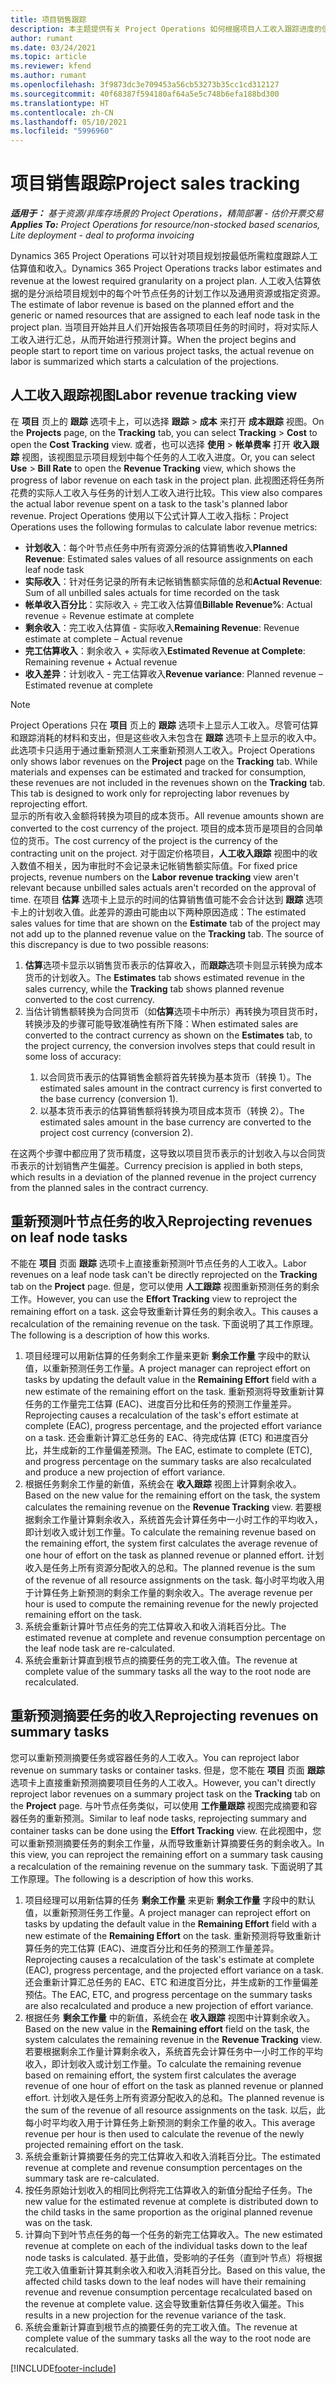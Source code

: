 ```yaml
---
title: 项目销售跟踪
description: 本主题提供有关 Project Operations 如何根据项目人工收入跟踪进度的信息。
author: rumant
ms.date: 03/24/2021
ms.topic: article
ms.reviewer: kfend
ms.author: rumant
ms.openlocfilehash: 3f9873dc3e709453a56cb53273b35cc1cd312127
ms.sourcegitcommit: 40f68387f594180af64a5e5c748b6efa188bd300
ms.translationtype: HT
ms.contentlocale: zh-CN
ms.lasthandoff: 05/10/2021
ms.locfileid: "5996960"
---
```

# <a name="project-sales-tracking"></a><span data-ttu-id="dc2c4-103">项目销售跟踪</span><span class="sxs-lookup"><span data-stu-id="dc2c4-103">Project sales tracking</span></span>

<span data-ttu-id="dc2c4-104">_**适用于：** 基于资源/非库存场景的 Project Operations，精简部署 - 估价开票交易_</span><span class="sxs-lookup"><span data-stu-id="dc2c4-104">_**Applies To:** Project Operations for resource/non-stocked based scenarios, Lite deployment - deal to proforma invoicing_</span></span>

<span data-ttu-id="dc2c4-105">Dynamics 365 Project Operations 可以针对项目规划按最低所需粒度跟踪人工估算值和收入。</span><span class="sxs-lookup"><span data-stu-id="dc2c4-105">Dynamics 365 Project Operations tracks labor estimates and revenue at the lowest required granularity on a project plan.</span></span> <span data-ttu-id="dc2c4-106">人工收入估算依据的是分派给项目规划中的每个叶节点任务的计划工作以及通用资源或指定资源。</span><span class="sxs-lookup"><span data-stu-id="dc2c4-106">The estimate of labor revenue is based on the planned effort and the generic or named resources that are assigned to each leaf node task in the project plan.</span></span> <span data-ttu-id="dc2c4-107">当项目开始并且人们开始报告各项项目任务的时间时，将对实际人工收入进行汇总，从而开始进行预测计算。</span><span class="sxs-lookup"><span data-stu-id="dc2c4-107">When the project begins and people start to report time on various project tasks, the actual revenue on labor is summarized which starts a calculation of the projections.</span></span>

## <a name="labor-revenue-tracking-view"></a><span data-ttu-id="dc2c4-108">人工收入跟踪视图</span><span class="sxs-lookup"><span data-stu-id="dc2c4-108">Labor revenue tracking view</span></span>

<span data-ttu-id="dc2c4-109">在 **项目** 页上的 **跟踪** 选项卡上，可以选择 **跟踪** > **成本** 来打开 **成本跟踪** 视图。</span><span class="sxs-lookup"><span data-stu-id="dc2c4-109">On the **Projects** page, on the **Tracking** tab, you can select **Tracking** > **Cost** to open the **Cost Tracking** view.</span></span> <span data-ttu-id="dc2c4-110">或者，也可以选择 **使用** > **帐单费率** 打开 **收入跟踪** 视图，该视图显示项目规划中每个任务的人工收入进度。</span><span class="sxs-lookup"><span data-stu-id="dc2c4-110">Or, you can select **Use** > **Bill Rate** to open the **Revenue Tracking** view, which shows the progress of labor revenue on each task in the project plan.</span></span> <span data-ttu-id="dc2c4-111">此视图还将任务所花费的实际人工收入与任务的计划人工收入进行比较。</span><span class="sxs-lookup"><span data-stu-id="dc2c4-111">This view also compares the actual labor revenue spent on a task to the task's planned labor revenue.</span></span> <span data-ttu-id="dc2c4-112">Project Operations 使用以下公式计算人工收入指标：</span><span class="sxs-lookup"><span data-stu-id="dc2c4-112">Project Operations uses the following formulas to calculate labor revenue metrics:</span></span>

- <span data-ttu-id="dc2c4-113">**计划收入**：每个叶节点任务中所有资源分派的估算销售收入</span><span class="sxs-lookup"><span data-stu-id="dc2c4-113">**Planned Revenue**: Estimated sales values of all resource assignments on each leaf node task</span></span>
- <span data-ttu-id="dc2c4-114">**实际收入**：针对任务记录的所有未记帐销售额实际值的总和</span><span class="sxs-lookup"><span data-stu-id="dc2c4-114">**Actual Revenue**: Sum of all unbilled sales actuals for time recorded on the task</span></span>
- <span data-ttu-id="dc2c4-115">**帐单收入百分比**：实际收入 ÷ 完工收入估算值</span><span class="sxs-lookup"><span data-stu-id="dc2c4-115">**Billable Revenue%**: Actual revenue ÷ Revenue estimate at complete</span></span>
- <span data-ttu-id="dc2c4-116">**剩余收入**：完工收入估算值 - 实际收入</span><span class="sxs-lookup"><span data-stu-id="dc2c4-116">**Remaining Revenue**: Revenue estimate at complete – Actual revenue</span></span>
- <span data-ttu-id="dc2c4-117">**完工估算收入**：剩余收入 + 实际收入</span><span class="sxs-lookup"><span data-stu-id="dc2c4-117">**Estimated Revenue at Complete**: Remaining revenue + Actual revenue</span></span>
- <span data-ttu-id="dc2c4-118">**收入差异**：计划收入 - 完工估算收入</span><span class="sxs-lookup"><span data-stu-id="dc2c4-118">**Revenue variance**: Planned revenue – Estimated revenue at complete</span></span>


> [!NOTE]
> <span data-ttu-id="dc2c4-119">Project Operations 只在 **项目** 页上的 **跟踪** 选项卡上显示人工收入。尽管可估算和跟踪消耗的材料和支出，但是这些收入未包含在 **跟踪** 选项卡上显示的收入中。此选项卡只适用于通过重新预测人工来重新预测人工收入。</span><span class="sxs-lookup"><span data-stu-id="dc2c4-119">Project Operations only shows labor revenues on the **Project** page on the **Tracking** tab. While materials and expenses can be estimated and tracked for consumption, these revenues are not included in the revenues shown on the **Tracking** tab. This tab is designed to work only for reprojecting labor revenues by reprojecting effort.</span></span>  
> <span data-ttu-id="dc2c4-120">显示的所有收入金额将转换为项目的成本货币。</span><span class="sxs-lookup"><span data-stu-id="dc2c4-120">All revenue amounts shown are converted to the cost currency of the project.</span></span> <span data-ttu-id="dc2c4-121">项目的成本货币是项目的合同单位的货币。</span><span class="sxs-lookup"><span data-stu-id="dc2c4-121">The cost currency of the project is the currency of the contracting unit on the project.</span></span> <span data-ttu-id="dc2c4-122">对于固定价格项目，**人工收入跟踪** 视图中的收入数值不相关，因为审批时不会记录未记帐销售额实际值。</span><span class="sxs-lookup"><span data-stu-id="dc2c4-122">For fixed price projects, revenue numbers on the **Labor revenue tracking** view aren't relevant because unbilled sales actuals aren't recorded on the approval of time.</span></span>
> <span data-ttu-id="dc2c4-123">在项目 **估算** 选项卡上显示的时间的估算销售值可能不会合计达到 **跟踪** 选项卡上的计划收入值。此差异的源由可能由以下两种原因造成：</span><span class="sxs-lookup"><span data-stu-id="dc2c4-123">The estimated sales values for time that are shown on the **Estimate** tab of the project may not add up to the planned revenue value on the **Tracking** tab. The source of this discrepancy is due to two possible reasons:</span></span>
><ol>
   ><li> <span data-ttu-id="dc2c4-124"><b>估算</b>选项卡显示以销售货币表示的估算收入，而<b>跟踪</b>选项卡则显示转换为成本货币的计划收入。</span><span class="sxs-lookup"><span data-stu-id="dc2c4-124">The <b>Estimates</b> tab shows estimated revenue in the sales currency, while the <b>Tracking</b> tab shows planned revenue converted to the cost currency.</span></span> </li>
   ><li> <span data-ttu-id="dc2c4-125">当估计销售额转换为合同货币（如<b>估算</b>选项卡中所示）再转换为项目货币时，转换涉及的步骤可能导致准确性有所下降：</span><span class="sxs-lookup"><span data-stu-id="dc2c4-125">When estimated sales are converted to the contract currency as shown on the <b>Estimates</b> tab, to the project currency, the conversion involves steps that could result in some loss of accuracy:</span></span> </li>
><ol>
><li> <span data-ttu-id="dc2c4-126">以合同货币表示的估算销售金额将首先转换为基本货币（转换 1）。</span><span class="sxs-lookup"><span data-stu-id="dc2c4-126">The estimated sales amount in the contract currency is first converted to the base currency (conversion 1).</span></span></li>
><li> <span data-ttu-id="dc2c4-127">以基本货币表示的估算销售额将转换为项目成本货币（转换 2）。</span><span class="sxs-lookup"><span data-stu-id="dc2c4-127">The estimated sales amount in the base currency are converted to the project cost currency (conversion 2).</span></span> </li>
></ol>
></ol>
> <span data-ttu-id="dc2c4-128">在这两个步骤中都应用了货币精度，这导致以项目货币表示的计划收入与以合同货币表示的计划销售产生偏差。</span><span class="sxs-lookup"><span data-stu-id="dc2c4-128">Currency precision is applied in both steps, which results in a deviation of the planned revenue in the project currency from the planned sales in the contract currency.</span></span>
   

## <a name="reprojecting-revenues-on-leaf-node-tasks"></a><span data-ttu-id="dc2c4-129">重新预测叶节点任务的收入</span><span class="sxs-lookup"><span data-stu-id="dc2c4-129">Reprojecting revenues on leaf node tasks</span></span>

<span data-ttu-id="dc2c4-130">不能在 **项目** 页面 **跟踪** 选项卡上直接重新预测叶节点任务的人工收入。</span><span class="sxs-lookup"><span data-stu-id="dc2c4-130">Labor revenues on a leaf node task can't be directly reprojected on the **Tracking** tab on the **Project** page.</span></span> <span data-ttu-id="dc2c4-131">但是，您可以使用 **人工跟踪** 视图重新预测任务的剩余工作。</span><span class="sxs-lookup"><span data-stu-id="dc2c4-131">However, you can use the **Effort Tracking** view to reproject the remaining effort on a task.</span></span> <span data-ttu-id="dc2c4-132">这会导致重新计算任务的剩余收入。</span><span class="sxs-lookup"><span data-stu-id="dc2c4-132">This causes a recalculation of the remaining revenue on the task.</span></span> <span data-ttu-id="dc2c4-133">下面说明了其工作原理。</span><span class="sxs-lookup"><span data-stu-id="dc2c4-133">The following is a description of how this works.</span></span>

1. <span data-ttu-id="dc2c4-134">项目经理可以用新估算的任务剩余工作量来更新 **剩余工作量** 字段中的默认值，以重新预测任务工作量。</span><span class="sxs-lookup"><span data-stu-id="dc2c4-134">A project manager can reproject effort on tasks by updating the default value in the **Remaining Effort** field with a new estimate of the remaining effort on the task.</span></span> <span data-ttu-id="dc2c4-135">重新预测将导致重新计算任务的工作量完工估算 (EAC)、进度百分比和任务的预测工作量差异。</span><span class="sxs-lookup"><span data-stu-id="dc2c4-135">Reprojecting causes a recalculation of the task's effort estimate at complete (EAC), progress percentage, and the projected effort variance on a task.</span></span> <span data-ttu-id="dc2c4-136">还会重新计算汇总任务的 EAC、待完成估算 (ETC) 和进度百分比，并生成新的工作量偏差预测。</span><span class="sxs-lookup"><span data-stu-id="dc2c4-136">The EAC, estimate to complete (ETC), and progress percentage on the summary tasks are also recalculated and produce a new projection of effort variance.</span></span>
2. <span data-ttu-id="dc2c4-137">根据任务剩余工作量的新值，系统会在 **收入跟踪** 视图上计算剩余收入。</span><span class="sxs-lookup"><span data-stu-id="dc2c4-137">Based on the new value for the remaining effort on the task, the system calculates the remaining revenue on the **Revenue Tracking** view.</span></span> <span data-ttu-id="dc2c4-138">若要根据剩余工作量计算剩余收入，系统首先会计算任务中一小时工作的平均收入，即计划收入或计划工作量。</span><span class="sxs-lookup"><span data-stu-id="dc2c4-138">To calculate the remaining revenue based on the remaining effort, the system first calculates the average revenue of one hour of effort on the task as planned revenue or planned effort.</span></span> <span data-ttu-id="dc2c4-139">计划收入是任务上所有资源分配收入的总和。</span><span class="sxs-lookup"><span data-stu-id="dc2c4-139">The planned revenue is the sum of the revenue of all resource assignments on the task.</span></span> <span data-ttu-id="dc2c4-140">每小时平均收入用于计算任务上新预测的剩余工作量的剩余收入。</span><span class="sxs-lookup"><span data-stu-id="dc2c4-140">The average revenue per hour is used to compute the remaining revenue for the newly projected remaining effort on the task.</span></span>
3. <span data-ttu-id="dc2c4-141">系统会重新计算叶节点任务的完工估算收入和收入消耗百分比。</span><span class="sxs-lookup"><span data-stu-id="dc2c4-141">The estimated revenue at complete and revenue consumption percentage on the leaf node task are re-calculated.</span></span>
4. <span data-ttu-id="dc2c4-142">系统会重新计算直到根节点的摘要任务的完工收入值。</span><span class="sxs-lookup"><span data-stu-id="dc2c4-142">The revenue at complete value of the summary tasks all the way to the root node are recalculated.</span></span>

## <a name="reprojecting-revenues-on-summary-tasks"></a><span data-ttu-id="dc2c4-143">重新预测摘要任务的收入</span><span class="sxs-lookup"><span data-stu-id="dc2c4-143">Reprojecting revenues on summary tasks</span></span>

<span data-ttu-id="dc2c4-144">您可以重新预测摘要任务或容器任务的人工收入。</span><span class="sxs-lookup"><span data-stu-id="dc2c4-144">You can reproject labor revenue on summary tasks or container tasks.</span></span> <span data-ttu-id="dc2c4-145">但是，您不能在 **项目** 页面 **跟踪** 选项卡上直接重新预测摘要项目任务的人工收入。</span><span class="sxs-lookup"><span data-stu-id="dc2c4-145">However, you can't directly reproject labor revenues on a summary project task on the **Tracking** tab on the **Project** page.</span></span> <span data-ttu-id="dc2c4-146">与叶节点任务类似，可以使用 **工作量跟踪** 视图完成摘要和容器任务的重新预测。</span><span class="sxs-lookup"><span data-stu-id="dc2c4-146">Similar to leaf node tasks, reprojecting summary and container tasks can be done using the **Effort Tracking** view.</span></span> <span data-ttu-id="dc2c4-147">在此视图中，您可以重新预测摘要任务的剩余工作量，从而导致重新计算摘要任务的剩余收入。</span><span class="sxs-lookup"><span data-stu-id="dc2c4-147">In this view, you can reproject the remaining effort on a summary task causing a recalculation of the remaining revenue on the summary task.</span></span> <span data-ttu-id="dc2c4-148">下面说明了其工作原理。</span><span class="sxs-lookup"><span data-stu-id="dc2c4-148">The following is a description of how this works.</span></span>

1. <span data-ttu-id="dc2c4-149">项目经理可以用新估算的任务 **剩余工作量** 来更新 **剩余工作量** 字段中的默认值，以重新预测任务工作量。</span><span class="sxs-lookup"><span data-stu-id="dc2c4-149">A project manager can reproject effort on tasks by updating the default value in the **Remaining Effort** field with a new estimate of the **Remaining Effort** on the task.</span></span> <span data-ttu-id="dc2c4-150">重新预测将导致重新计算任务的完工估算 (EAC)、进度百分比和任务的预测工作量差异。</span><span class="sxs-lookup"><span data-stu-id="dc2c4-150">Reprojecting causes a recalculation of the task's estimate at complete (EAC), progress percentage, and the projected effort variance on a task.</span></span> <span data-ttu-id="dc2c4-151">还会重新计算汇总任务的 EAC、ETC 和进度百分比，并生成新的工作量偏差预估。</span><span class="sxs-lookup"><span data-stu-id="dc2c4-151">The EAC, ETC, and progress percentage on the summary tasks are also recalculated and produce a new projection of effort variance.</span></span>
2. <span data-ttu-id="dc2c4-152">根据任务 **剩余工作量** 中的新值，系统会在 **收入跟踪** 视图中计算剩余收入。</span><span class="sxs-lookup"><span data-stu-id="dc2c4-152">Based on the new value in the **Remaining effort** field on the task, the system calculates the remaining revenue in the **Revenue Tracking** view.</span></span> <span data-ttu-id="dc2c4-153">若要根据剩余工作量计算剩余收入，系统首先会计算任务中一小时工作的平均收入，即计划收入或计划工作量。</span><span class="sxs-lookup"><span data-stu-id="dc2c4-153">To calculate the remaining revenue based on remaining effort, the system first calculates the average revenue of one hour of effort on the task as planned revenue or planned effort.</span></span> <span data-ttu-id="dc2c4-154">计划收入是任务上所有资源分配收入的总和。</span><span class="sxs-lookup"><span data-stu-id="dc2c4-154">The planned revenue is the sum of the revenue of all resource assignments on the task.</span></span> <span data-ttu-id="dc2c4-155">以后，此每小时平均收入用于计算任务上新预测的剩余工作量的收入。</span><span class="sxs-lookup"><span data-stu-id="dc2c4-155">This average revenue per hour  is then used to calculate the revenue of the newly projected remaining effort on the task.</span></span>
3. <span data-ttu-id="dc2c4-156">系统会重新计算摘要任务的完工估算收入和收入消耗百分比。</span><span class="sxs-lookup"><span data-stu-id="dc2c4-156">The estimated revenue at complete and revenue consumption percentages on the summary task are re-calculated.</span></span>
4. <span data-ttu-id="dc2c4-157">按任务原始计划收入的相同比例将完工估算收入的新值分配给子任务。</span><span class="sxs-lookup"><span data-stu-id="dc2c4-157">The new value for the estimated revenue at complete is distributed down to the child tasks in the same proportion as the original planned revenue was on the task.</span></span>
5. <span data-ttu-id="dc2c4-158">计算向下到叶节点任务的每一个任务的新完工估算收入。</span><span class="sxs-lookup"><span data-stu-id="dc2c4-158">The new estimated revenue at complete on each of the individual tasks down to the leaf node tasks is calculated.</span></span> <span data-ttu-id="dc2c4-159">基于此值，受影响的子任务（直到叶节点）将根据完工收入值重新计算其剩余收入和收入消耗百分比。</span><span class="sxs-lookup"><span data-stu-id="dc2c4-159">Based on this value, the affected child tasks down to the leaf nodes will have their remaining revenue and revenue consumption percentage recalculated based on the revenue at complete value.</span></span> <span data-ttu-id="dc2c4-160">这会导致重新估算任务收入偏差。</span><span class="sxs-lookup"><span data-stu-id="dc2c4-160">This results in a new projection for the revenue variance of the task.</span></span> 
6. <span data-ttu-id="dc2c4-161">系统会重新计算直到根节点的摘要任务的完工收入值。</span><span class="sxs-lookup"><span data-stu-id="dc2c4-161">The revenue at complete value of the summary tasks all the way to the root node are recalculated.</span></span>


[!INCLUDE[footer-include](../includes/footer-banner.md)]

